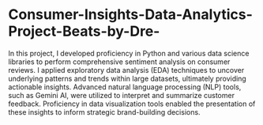 # Consumer-Insights-Data-Analytics-Project-Beats-by-Dre-
In this project, I developed proficiency in Python and various data science libraries to perform comprehensive sentiment analysis on consumer reviews. I applied exploratory data analysis (EDA) techniques to uncover underlying patterns and trends within large datasets, ultimately providing actionable insights. Advanced natural language processing (NLP) tools, such as Gemini AI, were utilized to interpret and summarize customer feedback. Proficiency in data visualization tools enabled the presentation of these insights to inform strategic brand-building decisions.
